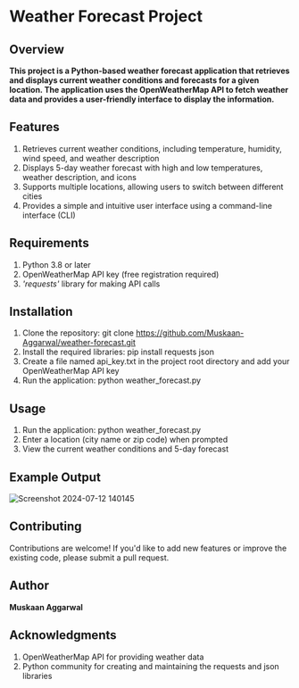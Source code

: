# Weather Forecast Project
## Overview
**This project is a Python-based weather forecast application that retrieves and displays current weather conditions and forecasts for a given location. The application uses the OpenWeatherMap API to fetch weather data and provides a user-friendly interface to display the information.**

## Features
1. Retrieves current weather conditions, including temperature, humidity, wind speed, and weather description
2. Displays 5-day weather forecast with high and low temperatures, weather description, and icons
3. Supports multiple locations, allowing users to switch between different cities
4. Provides a simple and intuitive user interface using a command-line interface (CLI)
## Requirements
1. Python 3.8 or later
2. OpenWeatherMap API key (free registration required)
3. *'requests'* library for making API calls

## Installation
1. Clone the repository: git clone https://github.com/Muskaan-Aggarwal/weather-forecast.git
2. Install the required libraries: pip install requests json
3. Create a file named api_key.txt in the project root directory and add your OpenWeatherMap API key
4. Run the application: python weather_forecast.py
## Usage
1. Run the application: python weather_forecast.py
2. Enter a location (city name or zip code) when prompted
3. View the current weather conditions and 5-day forecast
## Example Output
![Screenshot 2024-07-12 140145](https://github.com/user-attachments/assets/0a07d561-da43-4af9-9d6c-3d0e6763504b)
## Contributing
Contributions are welcome! If you'd like to add new features or improve the existing code, please submit a pull request.

## Author
**Muskaan Aggarwal**

## Acknowledgments
1. OpenWeatherMap API for providing weather data
2. Python community for creating and maintaining the requests and json libraries
